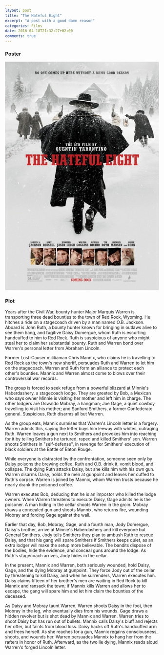 ```yaml
---
layout: post
title: "The Hateful Eight"
excerpt: "A post with a good damn reason"
categories: Films
date: 2016-04-18T21:32:27+02:00
comments: true
---
```

### Poster

![The Hateful Eight](/img/thehatefuleight.jpg)

### Plot

Years after the Civil War, bounty hunter Major Marquis Warren is transporting three dead bounties to the town of Red Rock, Wyoming. He hitches a ride on a stagecoach driven by a man named O.B. Jackson. Aboard is John Ruth, a bounty hunter known for bringing in outlaws alive to see them hang, and fugitive Daisy Domergue, whom Ruth is escorting handcuffed to him to Red Rock. Ruth is suspicious of anyone who might steal her to claim her substantial bounty. Ruth and Warren bond over Warren's personal letter from Abraham Lincoln.

Former Lost-Causer militiaman Chris Mannix, who claims he is travelling to Red Rock as the town's new sheriff, persuades Ruth and Warren to let him on the stagecoach. Warren and Ruth form an alliance to protect each other's bounties. Mannix and Warren almost come to blows over their controversial war records.

The group is forced to seek refuge from a powerful blizzard at Minnie's Haberdashery, a stagecoach lodge. They are greeted by Bob, a Mexican who says owner Minnie is visiting her mother and left him in charge. The other lodgers are Oswaldo Mobray, a hangman; Joe Gage, a quiet cowboy travelling to visit his mother; and Sanford Smithers, a former Confederate general. Suspicious, Ruth disarms all but Warren.

As the group eats, Mannix surmises that Warren's Lincoln letter is a forgery. Warren admits this, saying the letter buys him leeway with whites, outraging Ruth. Warren leaves a gun next to Smithers and provokes him into reaching for it by telling Smithers he tortured, raped and killed Smithers' son. Warren shoots Smithers in "self-defense", in revenge for Smithers' execution of black soldiers at the Battle of Baton Rouge.

While everyone is distracted by the confrontation, someone seen only by Daisy poisons the brewing coffee. Ruth and O.B. drink it, vomit blood, and collapse. The dying Ruth attacks Daisy, but she kills him with his own gun. Warren disarms Daisy, holds the men at gunpoint and leaves her cuffed to Ruth's corpse. Warren is joined by Mannix, whom Warren trusts because he nearly drank the poisoned coffee.

Warren executes Bob, deducing that he is an impostor who killed the lodge owners. When Warren threatens to execute Daisy, Gage admits he is the poisoner. A man hiding in the cellar shoots Warren in the groin. Mobray draws a concealed gun and shoots Mannix, who returns fire, wounding Mobray and forcing Gage against the wall.

Earlier that day, Bob, Mobray, Gage, and a fourth man, Jody Domergue, Daisy's brother, arrive at Minnie's Haberdashery and kill everyone but General Smithers. Jody tells Smithers they plan to ambush Ruth to rescue Daisy, and that his gang will spare Smithers if Smithers keeps quiet, as an extra lodger will make the setup more believable. The bandits dispose of the bodies, hide the evidence, and conceal guns around the lodge. As Ruth's stagecoach arrives, Jody hides in the cellar.

In the present, Mannix and Warren, both seriously wounded, hold Daisy, Gage, and the dying Mobray at gunpoint. They force Jody out of the cellar by threatening to kill Daisy, and when he surrenders, Warren executes him. Daisy claims fifteen of her brother's men are waiting in Red Rock to kill Mannix and ransack the town; if Mannix kills Warren and allows her to escape, the gang will spare him and let him claim the bounties of the deceased.

As Daisy and Mobray taunt Warren, Warren shoots Daisy in the foot, then Mobray in the leg, who eventually dies from his wounds. Gage draws a hidden revolver but is shot dead by Mannix and Warren. Warren tries to shoot Daisy but has run out of bullets. Mannix calls Daisy's bluff and rejects her offer, but faints from blood loss. Daisy hacks off Ruth's handcuffed arm and frees herself. As she reaches for a gun, Mannix regains consciousness, shoots, and wounds her. Warren persuades Mannix to hang her from the rafters in honor of Ruth. Afterward, as the two lie dying, Mannix reads aloud Warren's forged Lincoln letter.

